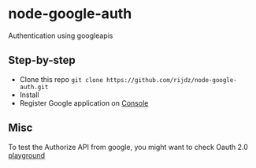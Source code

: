 # node-google-auth
Authentication using googleapis

## Step-by-step

* Clone this repo `git clone https://github.com/rijdz/node-google-auth.git`
* Install
* Register Google application on [Console](https://console.developers.google.com/)

## Misc

To test the Authorize API from google,
you might want to check Oauth 2.0 [playground](https://developers.google.com/oauthplayground/)